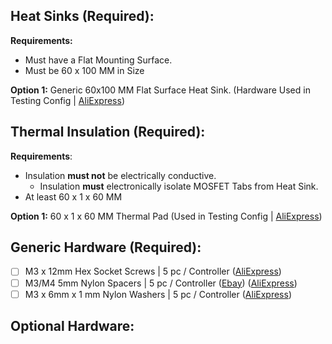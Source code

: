 ## Heat Sinks (Required):
**Requirements:**

 - Must have a Flat Mounting Surface.
 - Must be 60 x 100 MM in Size

**Option 1:**  Generic 60x100 MM Flat Surface Heat Sink. (Hardware Used in Testing Config | [AliExpress](https://www.aliexpress.com/item/32951112852.html?spm=a2g0s.9042311.0.0.7a894c4dYDsoaK))

## Thermal Insulation (Required):
**Requirements**: 
 - Insulation **must not** be electrically conductive.
	 - Insulation **must** electronically isolate MOSFET Tabs from Heat Sink.
 - At least 60 x 1 x 60 MM

**Option 1:** 60 x 1 x 60 MM Thermal Pad (Used in Testing Config | [AliExpress](https://www.aliexpress.com/item/32810504639.html?spm=a2g0s.9042311.0.0.7a894c4dYDsoaK))

## Generic Hardware (Required):

 - [ ] M3 x 12mm Hex Socket Screws | 5 pc / Controller ([AliExpress](https://www.aliexpress.com/item/32810872544.html?spm=a2g0o.productlist.0.0.19df1cfe0f2m9D&algo_pvid=769b47e8-4242-4481-b8b9-cfd8b43c02cf&algo_expid=769b47e8-4242-4481-b8b9-cfd8b43c02cf-6&btsid=0ab6f82115870812021408548e17a4&ws_ab_test=searchweb0_0,searchweb201602_,searchweb201603_))
 - [ ] M3/M4 5mm Nylon Spacers | 5 pc / Controller ([Ebay](https://www.ebay.com/itm/OD7-5mm-Nylon-Round-Spacer-Standoff-For-M3-thread-Screw-Blot-QTY50/183743008473?ssPageName=STRK:MEBIDX:IT&_trksid=p2060353.m2749.l2649)) ([AliExpress](https://www.aliexpress.com/item/33047891996.html?spm=a2g0s.9042311.0.0.7a894c4dYDsoaK))
 - [ ] M3 x 6mm x 1 mm Nylon Washers | 5 pc / Controller ([AliExpress](https://www.aliexpress.com/item/33021883302.html?spm=a2g0o.productlist.0.0.2126290cxVS3M5&algo_pvid=82a621d5-060e-4077-9c64-22d559d691e7&algo_expid=82a621d5-060e-4077-9c64-22d559d691e7-1&btsid=0ab50f4415870809832364456e0a4e&ws_ab_test=searchweb0_0,searchweb201602_,searchweb201603_))

## Optional Hardware: 

 